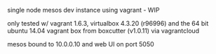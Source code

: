 single node mesos dev instance using vagrant - WIP

only tested w/ vagrant 1.6.3, virtualbox 4.3.20 (r96996) and the 64 bit ubuntu 14.04 vagrant box from boxcutter (v1.0.11) via vagrantcloud

mesos bound to 10.0.0.10 and web UI on port 5050

